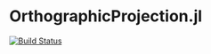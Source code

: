 # OrthographicProjection.jl

[![Build Status](https://travis-ci.org/marteresagh/OrthographicProjection.jl.svg?branch=master)](https://travis-ci.org/marteresagh/OrthographicProjection.jl)
